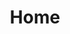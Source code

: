 ---
home: true
title: Home
heroImage: /logo.png
actions:
  - text: 快速上手
    link: /guide/getting-started.html
    type: primary
  - text: 访问GPT4API
    link: https://gpt4api.shop
    type: secondary
features:
  - title: 探索GPT-4的无限潜力
    details: 解锁创造力的大门，与全新一代的语言模型互动，探索创意和创新，获得强大的支持和准确的结果
  - title: 无缝集成与个性化定制
    details: 提供简单易用的接口，轻松将GPT-4集成到应用程序、平台或产品中。通过定制化选项，实现个性化的语言处理体验
  - title: 强大性能和专业支持
    details: 基于强大的计算资源和先进架构，提供卓越性能和稳定性。全天候技术支持和详尽文档，确保最佳开发体验

footer: Copyright © 2023-present GPT4API Group
---